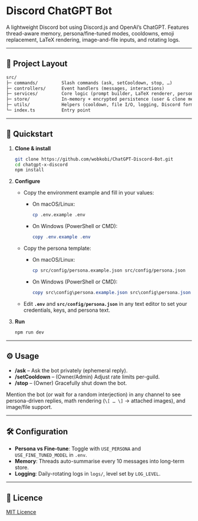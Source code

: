 # Discord ChatGPT Bot

A lightweight Discord bot using Discord.js and OpenAI’s ChatGPT.
Features thread-aware memory, persona/fine-tuned modes, cooldowns, emoji replacement, LaTeX rendering, image-and-file inputs, and rotating logs.

---

## 📂 Project Layout

```txt
src/
├─ commands/         Slash commands (ask, setCooldown, stop, …)
├─ controllers/      Event handlers (messages, interactions)
├─ services/         Core logic (prompt builder, LaTeX renderer, persona)
├─ store/            In-memory + encrypted persistence (user & clone memory)
├─ utils/            Helpers (cooldown, file I/O, logging, Discord formatting)
└─ index.ts          Entry point
```

---

## 🚀 Quickstart

1. **Clone & install**

   ```bash
   git clone https://github.com/wobkobi/ChatGPT-Discord-Bot.git
   cd chatgpt-x-discord
   npm install
   ```

2. **Configure**

   - Copy the environment example and fill in your values:

     - On macOS/Linux:

       ```bash
       cp .env.example .env
       ```

     - On Windows (PowerShell or CMD):

       ```powershell
       copy .env.example .env
       ```

   - Copy the persona template:

     - On macOS/Linux:

       ```bash
       cp src/config/persona.example.json src/config/persona.json
       ```

     - On Windows (PowerShell or CMD):

       ```powershell
       copy src\config\persona.example.json src\config\persona.json
       ```

   - Edit **`.env`** and **`src/config/persona.json`** in any text editor to set your credentials, keys, and persona text.

3. **Run**

   ```bash
   npm run dev
   ```

---

## ⚙️ Usage

- **/ask** – Ask the bot privately (ephemeral reply).
- **/setCooldown** – (Owner/Admin) Adjust rate limits per-guild.
- **/stop** – (Owner) Gracefully shut down the bot.

Mention the bot (or wait for a random interjection) in any channel to see persona-driven replies, math rendering (`\[ … \]` → attached images), and image/file support.

---

## 🛠️ Configuration

- **Persona vs Fine-tune**: Toggle with `USE_PERSONA` and `USE_FINE_TUNED_MODEL` in `.env`.
- **Memory**: Threads auto-summarise every 10 messages into long-term store.
- **Logging**: Daily-rotating logs in `logs/`, level set by `LOG_LEVEL`.

---

## 📄 Licence

[MIT Licence](LICENSE)
